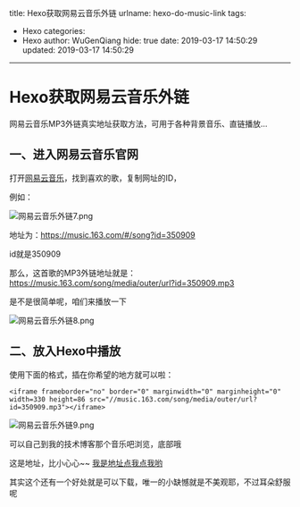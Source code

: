 title: Hexo获取网易云音乐外链
urlname: hexo-do-music-link
tags:
  - Hexo
categories:
  - Hexo
author: WuGenQiang
hide: true
date: 2019-03-17 14:50:29
updated: 2019-03-17 14:50:29
---

# Hexo获取网易云音乐外链

网易云音乐MP3外链真实地址获取方法，可用于各种背景音乐、直链播放…

## 一、进入网易云音乐官网

打开[网易云音乐](https://music.163.com/)，找到喜欢的歌，复制网址的ID，

例如：

![网易云音乐外链7.png](https://i.loli.net/2019/03/17/5c8def694f412.png)

地址为：https://music.163.com/#/song?id=350909

id就是350909

那么，这首歌的MP3外链地址就是：https://music.163.com/song/media/outer/url?id=350909.mp3

是不是很简单呢，咱们来播放一下

![网易云音乐外链8.png](https://i.loli.net/2019/03/17/5c8defddbac24.png)

## 二、放入Hexo中播放

使用下面的格式，插在你希望的地方就可以啦：

```
<iframe frameborder="no" border="0" marginwidth="0" marginheight="0" width=330 height=86 src="//music.163.com/song/media/outer/url?id=350909.mp3"></iframe>
```
![网易云音乐外链9.png](https://i.loli.net/2019/03/17/5c8df101905c1.png)

可以自己到我的技术博客那个音乐吧浏览，底部哦

这是地址，比小心心~~ [我是地址点我点我哟](https://wugenqiang.github.io/laboratory/music/index.html)

其实这个还有一个好处就是可以下载，唯一的小缺憾就是不美观耶，不过耳朵舒服呢
